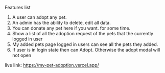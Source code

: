 
Features list
1. A user can adopt any pet.
2. An admin has the ability to delete, edit all data.
3. You can donate any pet here if you want. for some time.
4. Show a list of all the adoption request of the pets that the currently logged in user
5. My added pets page logged in users can see all the pets they added.
6. If user is in login state then can Adopt. Otherwise the adopt modal will not open


live link: https://my-pet-adoption.vercel.app/